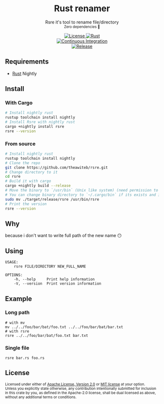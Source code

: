 <div align="center">

# **R**u**s**t **re**namer
Rsre it's tool to rename file/directory<br>
<sub>
Zero dependencies 👀
</sub>

<a href="https://www.gnu.org/licenses/">
  <img src="https://img.shields.io/badge/license-MIT/APACHE-orange.svg" alt="License">
</a>
<a href="https://rust-lang.org/">
  <img src="https://img.shields.io/badge/Made%20with-Rust-orange.svg" alt="Rust">
</a>
<br>
<a href="https://github.com/TheAwiteb/rsre/actions/workflows/ci.yml">
  <img src="https://github.com/TheAwiteb/rsre/actions/workflows/ci.yml/badge.svg" alt="Continuous Integration">
</a>
<br>
<a href="https://github.com/TheAwiteb/rsre/actions/workflows/release.yml">
  <img src="https://github.com/TheAwiteb/rsre/actions/workflows/release.yml/badge.svg" alt="Release">
</a>

</div>

## Requirements
 * [Rust](https://www.rust-lang.org/) Nightly

## Install
### With Cargo
```bash
# Install nightly rust
rustup toolchain install nightly
# Install Rsre with nightly rust
cargo +nightly install rsre
rsre --version
```
### From source
```bash
# Install nightly rust
rustup toolchain install nightly
# Clone the repo
git clone https://github.com/theawiteb/rsre.git
# Change directory to it
cd rsre
# Build it with cargo
cargo +nightly build --release
# Move the binary to `/usr/bin` (Unix like system) (need permission to move in `/usr/bin`)
# You can change binary directory to `~/.cargo/bin` if its exists and it's in `$PATH`
sudo mv ./target/release/rsre /usr/bin/rsre
# Print the version
rsre --version
```

## Why
because i don't want to write full path of the new name 😶

## Using
```
USAGE:
    rsre FILE/DIRECTORY NEW_FULL_NAME

OPTIONS:
    -h, --help     Print help information
    -V, --version  Print version information
```

## Example
### Long path
```
# with mv
mv ../../foo/bar/bat/foo.txt ../../foo/bar/bat/bar.txt
# with rsre
rsre ../../foo/bar/bat/foo.txt bar.txt
```
### Single file
```
rsre bar.rs foo.rs
```


## License

<sup>
Licensed under either of <a href="LICENSE-APACHE">Apache License, Version
2.0</a> or <a href="LICENSE-MIT">MIT license</a> at your option.
</sup>

<br>

<sub>
Unless you explicitly state otherwise, any contribution intentionally submitted
for inclusion in this crate by you, as defined in the Apache-2.0 license, shall
be dual licensed as above, without any additional terms or conditions.
</sub>
